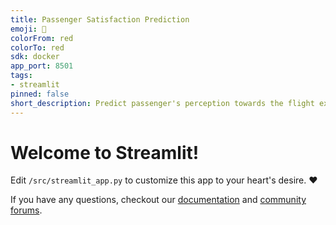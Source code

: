 ```yaml
---
title: Passenger Satisfaction Prediction
emoji: 🚀
colorFrom: red
colorTo: red
sdk: docker
app_port: 8501
tags:
- streamlit
pinned: false
short_description: Predict passenger's perception towards the flight experience
---
```


# Welcome to Streamlit!

Edit `/src/streamlit_app.py` to customize this app to your heart's desire. :heart:

If you have any questions, checkout our [documentation](https://docs.streamlit.io) and [community
forums](https://discuss.streamlit.io).
